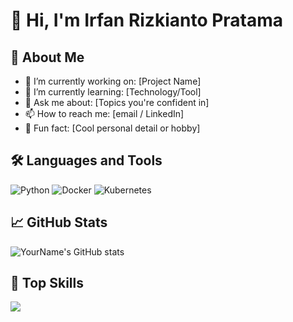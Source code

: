 # 👋 Hi, I'm Irfan Rizkianto Pratama

## 💼 About Me
- 🔭 I’m currently working on: [Project Name]
- 🌱 I’m currently learning: [Technology/Tool]
- 💬 Ask me about: [Topics you're confident in]
- 📫 How to reach me: [email / LinkedIn]
- 🧠 Fun fact: [Cool personal detail or hobby]

## 🛠️ Languages and Tools
![Python](https://img.shields.io/badge/Python-3670A0?style=for-the-badge&logo=python&logoColor=yellow)
![Docker](https://img.shields.io/badge/Docker-0db7ed?style=for-the-badge&logo=docker&logoColor=white)
![Kubernetes](https://img.shields.io/badge/Kubernetes-326CE5?style=for-the-badge&logo=kubernetes&logoColor=white)
<!-- Tambahkan lainnya sesuai stack kamu -->

## 📈 GitHub Stats
![YourName's GitHub stats](https://github-readme-stats.vercel.app/api?username=irfanrp&show_icons=true&theme=github_dark)

## 🧠 Top Skills
[![](https://github-readme-stats.vercel.app/api/top-langs/?username=yourusername&layout=compact)](https://github.com/yourusername)
